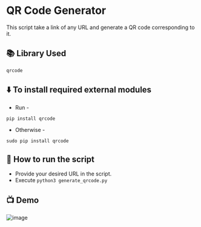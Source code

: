 # QR Code Generator

This script take a link of any URL and generate a QR code corresponding to it.

## 📚 Library Used
```
qrcode
```
## ⬇️ To install required external modules
+ Run -
```
pip install qrcode
```
+ Otherwise -
```
sudo pip install qrcode
```

## 🌟 How to run the script
+ Provide your desired URL in the script.
+ Execute ```python3 generate_qrcode.py```

## 📺 Demo

![image](https://user-images.githubusercontent.com/128680209/227777065-e83cd2f4-4100-4645-b29f-5e0f670a8bb3.png)